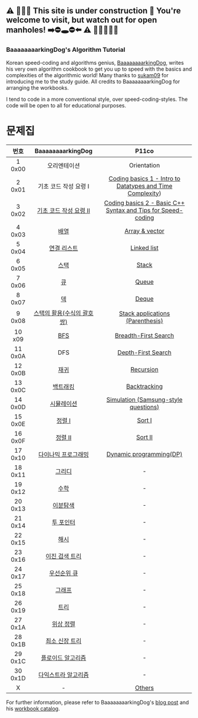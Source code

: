 ## ⚠️ 👷‍🚧👷 This site is under construction 🚧 You're welcome to visit, but watch out for open manholes! ➡️⛔🕳️⛔⬅️ ⚠️ 👷‍♀️👷‍♀️👷
### BaaaaaaaarkingDog's Algorithm Tutorial
Korean speed-coding and algorithms genius, [BaaaaaaaarkingDog](https://github.com/encrypted-def), writes his very own algorithm cookbook to get you up to speed with the basics and complexities of the algorithmic world! Many thanks to [sukam09](https://github.com/sukam09) for introducing me to the study guide. All credits to BaaaaaaaarkingDog for arranging the workbooks.

I tend to code in a more conventional style, over speed-coding-styles. The code will be open to all for educational purposes.

# 문제집
| 번호 | BaaaaaaaarkingDog | P11co |
| :--: | :--: | :--: |
| 1 0x00 | 오리엔테이션 | Orientation |
| 2 0x01 | 기초 코드 작성 요령 I | [Coding basics 1 - Intro to Datatypes and Time Complexity]()) |
| 3 0x02 | [기초 코드 작성 요령 II](https://github.com/encrypted-def/basic-algo-lecture/blob/master/workbook/0x02.md) | [Coding basics 2 - Basic C++ Syntax and Tips for Speed-coding]() |
| 4 0x03 | [배열](https://github.com/encrypted-def/basic-algo-lecture/blob/master/workbook/0x03.md) | [Array & vector]() |
| 5 0x04 | [연결 리스트](https://github.com/encrypted-def/basic-algo-lecture/blob/master/workbook/0x04.md) | [Linked list]() |
| 6 0x05 | [스택](https://github.com/encrypted-def/basic-algo-lecture/blob/master/workbook/0x05.md) | [Stack]() |
| 7 0x06 | [큐](https://github.com/encrypted-def/basic-algo-lecture/blob/master/workbook/0x06.md) | [Queue]() |
| 8 0x07 | [덱](https://github.com/encrypted-def/basic-algo-lecture/blob/master/workbook/0x07.md) | [Deque]() |
| 9 0x08 | [스택의 활용(수식의 괄호 쌍)](https://github.com/encrypted-def/basic-algo-lecture/blob/master/workbook/0x08.md) | [Stack applications (Parenthesis)]() |
| 10 x09 | [BFS](https://github.com/encrypted-def/basic-algo-lecture/blob/master/workbook/0x09.md) | [Breadth-First Search]() |
| 11 0x0A | DFS | [Depth-First Search]() |
| 12 0x0B | [재귀](https://github.com/encrypted-def/basic-algo-lecture/blob/master/workbook/0x0B.md) | [Recursion]() |
| 13 0x0C | [백트래킹](https://github.com/encrypted-def/basic-algo-lecture/blob/master/workbook/0x0C.md) | [Backtracking]() |
| 14 0x0D | [시뮬레이션](https://github.com/encrypted-def/basic-algo-lecture/blob/master/workbook/0x0D.md) | [Simulation (Samsung-style questions)]() |
| 15 0x0E | [정렬 I](https://github.com/encrypted-def/basic-algo-lecture/blob/master/workbook/0x0E.md) | [Sort I]() |
| 16 0x0F | [정렬 II](https://github.com/encrypted-def/basic-algo-lecture/blob/master/workbook/0x0F.md) | [Sort II]() |
| 17 0x10 | [다이나믹 프로그래밍](https://github.com/encrypted-def/basic-algo-lecture/blob/master/workbook/0x10.md) | [Dynamic programming(DP)]() |
| 18 0x11 | [그리디](https://github.com/encrypted-def/basic-algo-lecture/blob/master/workbook/0x11.md) | - |
| 19 0x12 | [수학](https://github.com/encrypted-def/basic-algo-lecture/blob/master/workbook/0x12.md) | - |
| 20 0x13 | [이분탐색](https://github.com/encrypted-def/basic-algo-lecture/blob/master/workbook/0x13.md) | - |
| 21 0x14 | [투 포인터](https://github.com/encrypted-def/basic-algo-lecture/blob/master/workbook/0x14.md) | - |
| 22 0x15 | [해시](https://github.com/encrypted-def/basic-algo-lecture/blob/master/workbook/0x15.md) | - |
| 23 0x16 | [이진 검색 트리](https://github.com/encrypted-def/basic-algo-lecture/blob/master/workbook/0x16.md) | - |
| 24 0x17 | [우선순위 큐](https://github.com/encrypted-def/basic-algo-lecture/blob/master/workbook/0x17.md) | - |
| 25 0x18 | [그래프](https://github.com/encrypted-def/basic-algo-lecture/blob/master/workbook/0x18.md) | - |
| 26 0x19 | [트리](https://github.com/encrypted-def/basic-algo-lecture/blob/master/workbook/0x19.md) | - |
| 27 0x1A | [위상 정렬](https://github.com/encrypted-def/basic-algo-lecture/blob/master/workbook/0x1A.md) | - |
| 28 0x1B | [최소 신장 트리](https://github.com/encrypted-def/basic-algo-lecture/blob/master/workbook/0x1B.md) | - |
| 29 0x1C | [플로이드 알고리즘](https://github.com/encrypted-def/basic-algo-lecture/blob/master/workbook/0x1C.md) | - |
| 30 0x1D | [다익스트라 알고리즘](https://github.com/encrypted-def/basic-algo-lecture/blob/master/workbook/0x1D.md) | - |
| X | - | [Others]() |

For further information, please refer to BaaaaaaaarkingDog's [blog post](https://blog.encrypted.gg/category/%EA%B0%95%EC%A2%8C/%EC%8B%A4%EC%A0%84%20%EC%95%8C%EA%B3%A0%EB%A6%AC%EC%A6%98) and his [workbook catalog](https://github.com/encrypted-def/basic-algo-lecture/blob/master/workbook.md).

